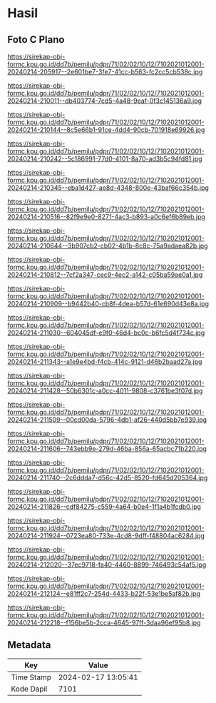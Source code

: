 # Hasil

## Foto C Plano

https://sirekap-obj-formc.kpu.go.id/dd7b/pemilu/pdpr/71/02/02/10/12/7102021012001-20240214-205917--2e601be7-3fe7-41cc-b563-fc2cc5cb538c.jpg

https://sirekap-obj-formc.kpu.go.id/dd7b/pemilu/pdpr/71/02/02/10/12/7102021012001-20240214-210011--db403774-7cd5-4a48-9eaf-0f3c145136a9.jpg

https://sirekap-obj-formc.kpu.go.id/dd7b/pemilu/pdpr/71/02/02/10/12/7102021012001-20240214-210144--8c5e66b1-91ce-4dd4-90cb-701918e69926.jpg

https://sirekap-obj-formc.kpu.go.id/dd7b/pemilu/pdpr/71/02/02/10/12/7102021012001-20240214-210242--5c186991-77d0-4101-8a70-ad3b5c94fd81.jpg

https://sirekap-obj-formc.kpu.go.id/dd7b/pemilu/pdpr/71/02/02/10/12/7102021012001-20240214-210345--eba1d427-ae8d-4348-800e-43baf66c354b.jpg

https://sirekap-obj-formc.kpu.go.id/dd7b/pemilu/pdpr/71/02/02/10/12/7102021012001-20240214-210516--82f9e9e0-8271-4ac3-b893-a0c6ef6b89eb.jpg

https://sirekap-obj-formc.kpu.go.id/dd7b/pemilu/pdpr/71/02/02/10/12/7102021012001-20240214-210644--3b907cb2-cb02-4b1b-8c8c-75a9adaea82b.jpg

https://sirekap-obj-formc.kpu.go.id/dd7b/pemilu/pdpr/71/02/02/10/12/7102021012001-20240214-210812--7cf2a347-cec9-4ec2-a142-c05ba59ae0a1.jpg

https://sirekap-obj-formc.kpu.go.id/dd7b/pemilu/pdpr/71/02/02/10/12/7102021012001-20240214-210909--b9442b40-cb8f-4dea-b57d-61e690d43e8a.jpg

https://sirekap-obj-formc.kpu.go.id/dd7b/pemilu/pdpr/71/02/02/10/12/7102021012001-20240214-211030--604045df-e9f0-46d4-bc0c-b6fc5d4f734c.jpg

https://sirekap-obj-formc.kpu.go.id/dd7b/pemilu/pdpr/71/02/02/10/12/7102021012001-20240214-211343--a1e9e4bd-f4cb-414c-9121-d46b2baad27a.jpg

https://sirekap-obj-formc.kpu.go.id/dd7b/pemilu/pdpr/71/02/02/10/12/7102021012001-20240214-211428--50b6301c-a0cc-4011-9808-c3761be3f07d.jpg

https://sirekap-obj-formc.kpu.go.id/dd7b/pemilu/pdpr/71/02/02/10/12/7102021012001-20240214-211509--00cd00da-5796-4db1-af26-440d5bb7e939.jpg

https://sirekap-obj-formc.kpu.go.id/dd7b/pemilu/pdpr/71/02/02/10/12/7102021012001-20240214-211606--743ebb9e-279d-46ba-856a-65acbc71b220.jpg

https://sirekap-obj-formc.kpu.go.id/dd7b/pemilu/pdpr/71/02/02/10/12/7102021012001-20240214-211740--2c6ddda7-d56c-42d5-8520-fd645d205364.jpg

https://sirekap-obj-formc.kpu.go.id/dd7b/pemilu/pdpr/71/02/02/10/12/7102021012001-20240214-211826--cdf84275-c559-4a64-b0e4-1f1a4b1fcdb0.jpg

https://sirekap-obj-formc.kpu.go.id/dd7b/pemilu/pdpr/71/02/02/10/12/7102021012001-20240214-211924--0723ea80-733e-4cd8-9dff-f48804ac6284.jpg

https://sirekap-obj-formc.kpu.go.id/dd7b/pemilu/pdpr/71/02/02/10/12/7102021012001-20240214-212020--37ec9718-fa40-4460-8899-746493c54af5.jpg

https://sirekap-obj-formc.kpu.go.id/dd7b/pemilu/pdpr/71/02/02/10/12/7102021012001-20240214-212124--e81ff2c7-254d-4433-b22f-53e1be5af82b.jpg

https://sirekap-obj-formc.kpu.go.id/dd7b/pemilu/pdpr/71/02/02/10/12/7102021012001-20240214-212218--f156be5b-2cca-4645-97ff-3daa96ef95b8.jpg


## Metadata

| Key        | Value               |
| ---------- | ------------------- |
| Time Stamp | 2024-02-17 13:05:41 |
| Kode Dapil | 7101                |



